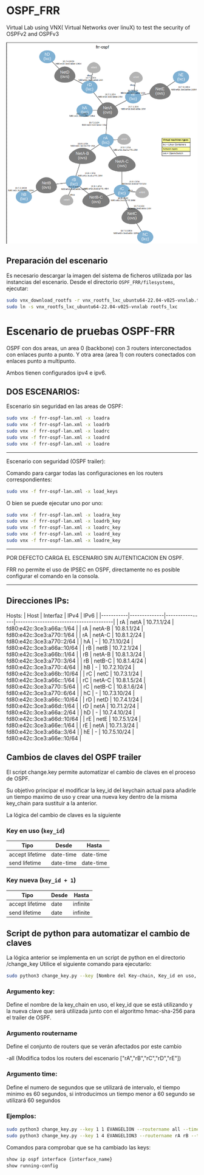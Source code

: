 # OSPF_FRR
Virtual Lab using VNX( Virtual Networks over linuX)  to test the security of OSPFv2 and OSPFv3

![Topología del escenario](/Topologia.png)


## Preparación del escenario


Es necesario descargar la imagen del sistema de ficheros utilizada por las instancias del escenario. Desde el directorio `OSPF_FRR/filesystems`, ejecutar:


```bash
sudo vnx_download_rootfs -r vnx_rootfs_lxc_ubuntu64-22.04-v025-vnxlab.tgz
sudo ln -s vnx_rootfs_lxc_ubuntu64-22.04-v025-vnxlab rootfs_lxc
```


# Escenario de pruebas OSPF-FRR 


OSPF con dos areas, un area 0 (backbone) con 3 routers interconectados con enlaces punto a punto.
Y otra area (area 1) con routers conectados con enlaces punto a multipunto.

Ambos tienen configurados ipv4 e ipv6.

## DOS ESCENARIOS:

Escenario sin seguridad en las areas de OSPF:


```bash
sudo vnx -f frr-ospf-lan.xml -x loadra
sudo vnx -f frr-ospf-lan.xml -x loadrb
sudo vnx -f frr-ospf-lan.xml -x loadrc
sudo vnx -f frr-ospf-lan.xml -x loadrd
sudo vnx -f frr-ospf-lan.xml -x loadre
```
-----------------------------------------------------------------------------------------------------------
Escenario con seguridad (OSPF trailer):

Comando para cargar todas las configuraciones en los routers correspondientes:

```bash
sudo vnx -f frr-ospf-lan.xml -x load_keys
```
O bien se puede ejecutar uno por uno:
```bash
sudo vnx -f frr-ospf-lan.xml -x loadra_key
sudo vnx -f frr-ospf-lan.xml -x loadrb_key
sudo vnx -f frr-ospf-lan.xml -x loadrc_key
sudo vnx -f frr-ospf-lan.xml -x loadrd_key
sudo vnx -f frr-ospf-lan.xml -x loadre_key
```

-----------------------------------------------------------------------------------------------------------
POR DEFECTO CARGA EL ESCENARIO SIN AUTENTICACION EN OSPF.

FRR no permite el uso de IPSEC en OSPF, directamente no es posible configurar el comando en la consola.


-----------------------------------------------------------------------------------------------------------

## Direcciones IPs:
Hosts:
| Host      | Interfaz     | IPv4           | IPv6                                  |
|-----------|--------------|----------------|----------------------------------------|
| rA        | netA         | 10.7.1.1/24    | fd80:e42c:3ce3:a66a::1/64              |
| rA        | netA-B       | 10.8.1.1/24    | fd80:e42c:3ce3:a770::1/64              |
| rA        | netA-C       | 10.8.1.2/24    | fd80:e42c:3ce3:a770::2/64              |
| hA        | -            | 10.7.1.10/24   | fd80:e42c:3ce3:a66a::10/64             |
| rB        | netB         | 10.7.2.1/24    | fd80:e42c:3ce3:a66b::1/64              |
| rB        | netA-B       | 10.8.1.3/24    | fd80:e42c:3ce3:a770::3/64              |
| rB        | netB-C       | 10.8.1.4/24    | fd80:e42c:3ce3:a770::4/64              |
| hB        | -            | 10.7.2.10/24   | fd80:e42c:3ce3:a66b::10/64             |
| rC        | netC         | 10.7.3.1/24    | fd80:e42c:3ce3:a66c::1/64              |
| rC        | netA-C       | 10.8.1.5/24    | fd80:e42c:3ce3:a770::5/64              |
| rC        | netB-C       | 10.8.1.6/24    | fd80:e42c:3ce3:a770::6/64              |
| hC        | -            | 10.7.3.10/24   | fd80:e42c:3ce3:a66c::10/64             |
| rD        | netD         | 10.7.4.1/24    | fd80:e42c:3ce3:a66d::1/64              |
| rD        | netA         | 10.7.1.2/24    | fd80:e42c:3ce3:a66a::2/64              |
| hD        | -            | 10.7.4.10/24   | fd80:e42c:3ce3:a66d::10/64             |
| rE        | netE         | 10.7.5.1/24    | fd80:e42c:3ce3:a66e::1/64              |
| rE        | netA         | 10.7.1.3/24    | fd80:e42c:3ce3:a66a::3/64              |
| hE        | -            | 10.7.5.10/24   | fd80:e42c:3ce3:a66e::10/64             |


## Cambios de claves del OSPF trailer 

El script change.key permite automatizar el cambio de claves en el proceso de OSPF.

Su objetivo principar el modificar la key_id del keychain actual para añadirle un tiempo maximo de uso y crear una nueva key dentro de la misma key_chain para sustituir a la anterior.


La lógica del cambio de claves es la siguiente

### Key en uso (`key_id`)

| Tipo             | Desde       | Hasta       |
|------------------|-------------|-------------|
| accept lifetime  | date-time   | date-time   |
| send lifetime    | date-time   | date-time   |

### Key nueva (`key_id + 1`)

| Tipo             | Desde       | Hasta     |
|------------------|-------------|-----------|
| accept lifetime  | date        | infinite  |
| send lifetime    | date        | infinite  |


## Script de python para automatizar el cambio de claves 

La lógica anterior se implementa en un script de python en el directorio /change_key
Utilice el siguiente comando para ejecutarlo:

```bash
sudo python3 change_key.py --key [Nombre del Key-chain, Key_id en uso, Clave_nueva] --routername [nombres de los routers] --time {segundos}
```
### Argumento key:

Define el nombre de la key_chain en uso, el key_id que se está utilizando y la nueva clave que será utilizada junto con el algoritmo hmac-sha-256 para el trailer de OSPF.

### Argumento routername

Define el conjunto de routers que se verán afectados por este cambio

-all (Modifica todos los routers del escenario ["rA","rB","rC","rD","rE"])

### Argumento time:

Define el numero de segundos que se utilizará de intervalo, el tiempo minimo es 60 segundos, si introducimos un tiempo menor a 60 segundo se utilizará 60 segundos

### Ejemplos:

```bash
sudo python3 change_key.py --key 1 1 EVANGELION --routername all --time 10
sudo python3 change_key.py --key 1 4 EVANGELION3 --routername rA rB --time 100
```

Comandos para comprobar que se ha cambiado las keys:

```bash
show ip ospf interface {interface_name}
show running-config
```